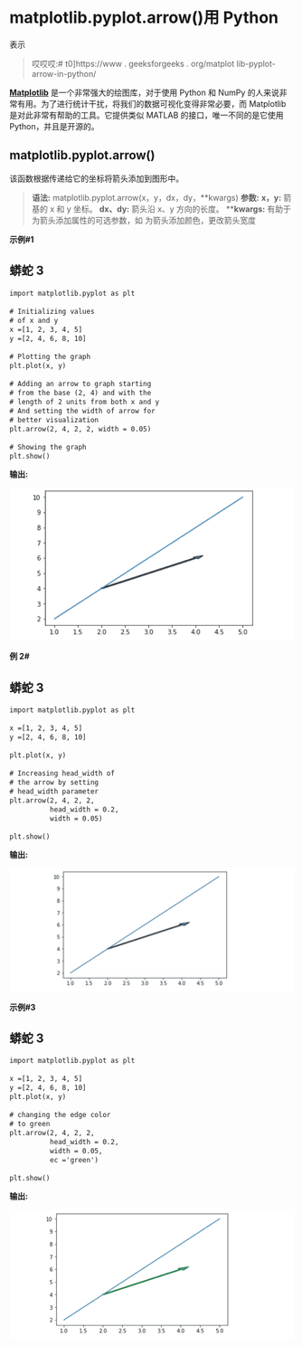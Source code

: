 # matplotlib.pyplot.arrow()用 Python

表示

> 哎哎哎:# t0]https://www . geeksforgeeks . org/matplot lib-pyplot-arrow-in-python/

[**Matplotlib**](http://geeksforgeeks.org/python-matplotlib-an-overview/) 是一个非常强大的绘图库，对于使用 Python 和 NumPy 的人来说非常有用。为了进行统计干扰，将我们的数据可视化变得非常必要，而 Matplotlib 是对此非常有帮助的工具。它提供类似 MATLAB 的接口，唯一不同的是它使用 Python，并且是开源的。

## matplotlib.pyplot.arrow()

该函数根据传递给它的坐标将箭头添加到图形中。

> **语法:** matplotlib.pyplot.arrow(x，y，dx，dy，**kwargs)
> **参数:**
> **x，y:** 箭基的 x 和 y 坐标。
> **dx、dy:** 箭头沿 x、y 方向的长度。
> ****kwargs:** 有助于为箭头添加属性的可选参数，如
> 为箭头添加颜色，更改箭头宽度

**示例#1**

## 蟒蛇 3

```
import matplotlib.pyplot as plt

# Initializing values
# of x and y
x =[1, 2, 3, 4, 5]
y =[2, 4, 6, 8, 10]

# Plotting the graph
plt.plot(x, y)

# Adding an arrow to graph starting
# from the base (2, 4) and with the
# length of 2 units from both x and y
# And setting the width of arrow for
# better visualization
plt.arrow(2, 4, 2, 2, width = 0.05)

# Showing the graph
plt.show()
```

**输出:**

![matplotlib.pyplot.arrow()](img/48915478217d6bf3eee2f3be67e2aa83.png)

**例 2#**

## 蟒蛇 3

```
import matplotlib.pyplot as plt

x =[1, 2, 3, 4, 5]
y =[2, 4, 6, 8, 10]

plt.plot(x, y)

# Increasing head_width of
# the arrow by setting
# head_width parameter
plt.arrow(2, 4, 2, 2,
          head_width = 0.2,
          width = 0.05)

plt.show()
```

**输出:**

![matplotlib.pyplot.arrow()](img/9645a1d96ca3bcfab1374913f8c79d4f.png)

**示例#3**

## 蟒蛇 3

```
import matplotlib.pyplot as plt

x =[1, 2, 3, 4, 5]
y =[2, 4, 6, 8, 10]
plt.plot(x, y)

# changing the edge color
# to green
plt.arrow(2, 4, 2, 2,
          head_width = 0.2,
          width = 0.05,
          ec ='green')

plt.show()
```

**输出:**

![matplotlib.pyplot.arrow()](img/8ea15d632e75d6416b6d42fe2257f842.png)